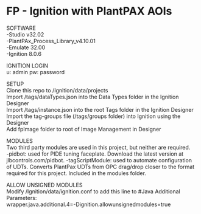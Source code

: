 # FP - Ignition with PlantPAX AOIs

SOFTWARE  
-Studio v32.02  
-PlantPAx_Process_Library_v4.10.01  
-Emulate 32.00  
-Ignition 8.0.6  

IGNITION LOGIN  
u: admin
pw: password

SETUP  
Clone this repo to /Ignition/data/projects  
Import /tags/dataTypes.json into the Data Types folder in the Ignition Designer  
Import /tags/instance.json into the root Tags folder in the Ignition Designer  
Import the tag-groups file (/tags/groups folder) into Ignition using the Designer  
Add fpImage folder to root of Image Management in Designer

MODULES  
Two third party modules are used in this project, but neither are required.  
-pidbot: used for PIDE tuning faceplate.  Download the latest version at jlbcontrols.com/pidbot.
-tagScriptModule: used to automate configuration of UDTs.  Converts PlantPax UDTs from OPC drag/drop closer to the format required for this project.  Included in the modules folder.

ALLOW UNSIGNED MODULES  
Modify /Ignition/data/ignition.conf to add this line to #Java Additional Parameters:  
wrapper.java.additional.4=-Dignition.allowunsignedmodules=true
